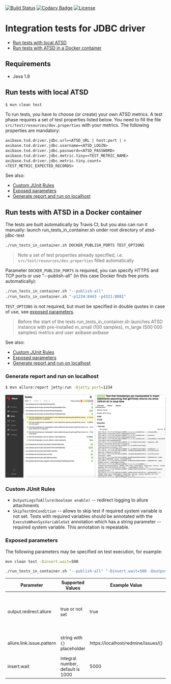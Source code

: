 [![Build Status](https://secure.travis-ci.org/axibase/atsd-jdbc-test.png?branch=master)](https://travis-ci.org/axibase/atsd-jdbc-test)
[![Codacy Badge](https://api.codacy.com/project/badge/Grade/f561a28bb0db4038b591a2e575f84e65)](https://www.codacy.com/app/anton-rib/atsd-jdbc-test?utm_source=github.com&amp;utm_medium=referral&amp;utm_content=axibase/atsd-jdbc-test&amp;utm_campaign=Badge_Grade)
[![License](https://img.shields.io/badge/License-Apache%202-blue.svg)](http://www.apache.org/licenses/LICENSE-2.0)
# Integration tests for JDBC driver

- [Run tests with local ATSD](#run-tests-with-local-atsd)
- [Run tests with ATSD in a Docker container](#run-tests-with-atsd-in-a-docker-container)
## Requirements

* Java 1.8

## Run tests with local ATSD

```bash
$ mvn clean test
```
To run tests, you have to choose (or create) your own ATSD metrics. A test phase requires a set of test properties listed below. You need to fill the file `src/test/resources/dev.properties` with your metrics. The following properties are mandatory: 

```
axibase.tsd.driver.jdbc.url=<ATSD_URL | host:port | >
axibase.tsd.driver.jdbc.username=<ATSD_LOGIN>
axibase.tsd.driver.jdbc.password=<ATSD_PASSWORD>
axibase.tsd.driver.jdbc.metric.tiny=<TEST_METRIC_NAME>
axibase.tsd.driver.jdbc.metric.tiny.count=<TEST_METRIC_EXPECTED_RECORDS>
```
See also:

* [Custom JUnit Rules](#custom-junit-rules)
* [Exposed parameters](#exposed-parameters)
* [Generate report and run on localhost](#generate-report-and-run-on-localhost)

## Run tests with ATSD in a Docker container

The tests are built automatically by Travis CI, but you also can run it manually: launch run_tests_in_container.sh under root directory of atsd-jdbc-test 

```bash
./run_tests_in_container.sh DOCKER_PUBLISH_PORTS TEST_OPTIONS
```
> Note a set of test properties already specified, i.e. `src/test/resources/dev.properties` filled automatically

Parameter `DOCKER_PUBLISH_PORTS` is required, you can specify HTTPS and TCP ports or use "--publish-all" (in this case Docker finds free ports automatically):

```bash
./run_tests_in_container.sh "--publish-all"
./run_tests_in_container.sh "-p1234:8443 -p4321:8081"
```
`TEST_OPTIONS` is not required, but must be specified in double quotes in case of use, see [exposed parameters](#exposed-parameters).

> Before the start of the tests run_tests_in_container.sh launches ATSD instance with pre-installed m_small (100 samples), m_large (500 000 samples) metrics and user axibase:axibase

See also:

* [Custom JUnit Rules](#custom-junit-rules)
* [Exposed parameters](#exposed-parameters)
* [Generate report and run on localhost](#generate-report-and-run-on-localhost)

### Generate report and run on localhost

```bash
$ mvn allure:report jetty:run -Djetty.port=1234
```

![](images/allure_fullscreen.png)

### Custom JUnit Rules
* `OutputLogsToAllure(boolean enable)` -- redirect logging to allure attachments
* `SkipTestOnCondition` -- allows to skip test if required system variable is not set. Tests with required variables should be annotated with the `ExecuteWhenSysVariableSet` annotation which has a string parameter -- required system variable. This annotation is repeatable.

### Exposed parameters

The following parameters may be specified on test execution, for example:

```bash
mvn clean test -Dinsert.wait=500
```
```bash
./run_tests_in_container.sh "--publish-all" "-Dinsert.wait=500 -Doutput.redirect.allure=true"
```

Parameter | Supported Values | Example Value | Description
------------|-------------|------------|-----------
output.redirect.allure | true or not set | true | Redirect per-test execution logging to allure attachment. Works only for tests with [OutputLogsToAllure](#custom-junit-rules) rule enabled
allure.link.issue.pattern | string with `{}` placeholder | https://localhost/redmine/issues/{} | Pattern for generating links to bugtracking system
insert.wait | integral number, default is 1000 | 5000 | waiting timeout in ms between insert and subsequent select statement 
